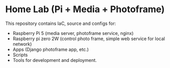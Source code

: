 # Home Lab (Pi + Media + Photoframe)

This repository contains IaC, source and configs for:
- Raspberry Pi 5 (media server, photoframe service, nginx)
- Raspberry pi zero 2W (control photo frame, simple web service for local network)
- Apps (Django photoframe app, etc.)
- Scripts
- Tools for development and deployment.
